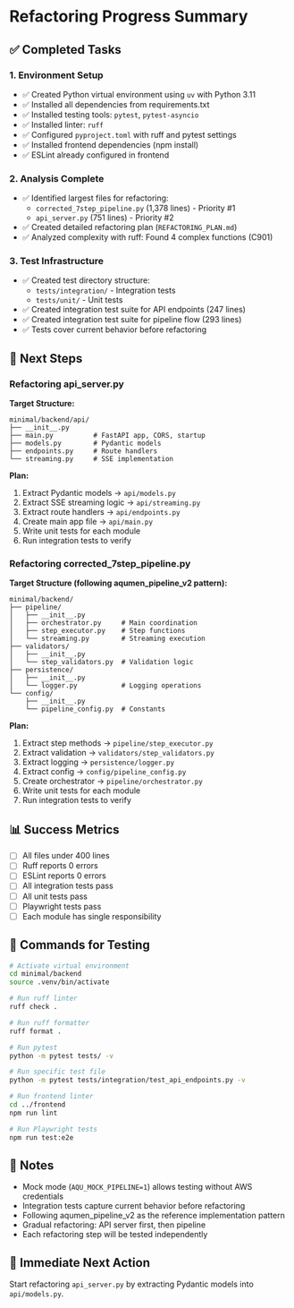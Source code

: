 # Refactoring Progress Summary

## ✅ Completed Tasks

### 1. Environment Setup
- ✅ Created Python virtual environment using `uv` with Python 3.11
- ✅ Installed all dependencies from requirements.txt
- ✅ Installed testing tools: `pytest`, `pytest-asyncio`
- ✅ Installed linter: `ruff`
- ✅ Configured `pyproject.toml` with ruff and pytest settings
- ✅ Installed frontend dependencies (npm install)
- ✅ ESLint already configured in frontend

### 2. Analysis Complete
- ✅ Identified largest files for refactoring:
  - `corrected_7step_pipeline.py` (1,378 lines) - Priority #1
  - `api_server.py` (751 lines) - Priority #2
- ✅ Created detailed refactoring plan (`REFACTORING_PLAN.md`)
- ✅ Analyzed complexity with ruff: Found 4 complex functions (C901)

### 3. Test Infrastructure
- ✅ Created test directory structure:
  - `tests/integration/` - Integration tests
  - `tests/unit/` - Unit tests
- ✅ Created integration test suite for API endpoints (247 lines)
- ✅ Created integration test suite for pipeline flow (293 lines)
- ✅ Tests cover current behavior before refactoring

## 🚧 Next Steps

### Refactoring api_server.py

**Target Structure:**
```
minimal/backend/api/
├── __init__.py
├── main.py          # FastAPI app, CORS, startup
├── models.py        # Pydantic models
├── endpoints.py     # Route handlers
└── streaming.py     # SSE implementation
```

**Plan:**
1. Extract Pydantic models → `api/models.py`
2. Extract SSE streaming logic → `api/streaming.py`
3. Extract route handlers → `api/endpoints.py`
4. Create main app file → `api/main.py`
5. Write unit tests for each module
6. Run integration tests to verify

### Refactoring corrected_7step_pipeline.py

**Target Structure (following aqumen_pipeline_v2 pattern):**
```
minimal/backend/
├── pipeline/
│   ├── __init__.py
│   ├── orchestrator.py     # Main coordination
│   ├── step_executor.py    # Step functions
│   └── streaming.py        # Streaming execution
├── validators/
│   ├── __init__.py
│   └── step_validators.py  # Validation logic
├── persistence/
│   ├── __init__.py
│   └── logger.py           # Logging operations
└── config/
    ├── __init__.py
    └── pipeline_config.py  # Constants
```

**Plan:**
1. Extract step methods → `pipeline/step_executor.py`
2. Extract validation → `validators/step_validators.py`
3. Extract logging → `persistence/logger.py`
4. Extract config → `config/pipeline_config.py`
5. Create orchestrator → `pipeline/orchestrator.py`
6. Write unit tests for each module
7. Run integration tests to verify

## 📊 Success Metrics

- [ ] All files under 400 lines
- [ ] Ruff reports 0 errors
- [ ] ESLint reports 0 errors
- [ ] All integration tests pass
- [ ] All unit tests pass
- [ ] Playwright tests pass
- [ ] Each module has single responsibility

## 🔧 Commands for Testing

```bash
# Activate virtual environment
cd minimal/backend
source .venv/bin/activate

# Run ruff linter
ruff check .

# Run ruff formatter
ruff format .

# Run pytest
python -m pytest tests/ -v

# Run specific test file
python -m pytest tests/integration/test_api_endpoints.py -v

# Run frontend linter
cd ../frontend
npm run lint

# Run Playwright tests
npm run test:e2e
```

## 📝 Notes

- Mock mode (`AQU_MOCK_PIPELINE=1`) allows testing without AWS credentials
- Integration tests capture current behavior before refactoring
- Following aqumen_pipeline_v2 as the reference implementation pattern
- Gradual refactoring: API server first, then pipeline
- Each refactoring step will be tested independently

## 🎯 Immediate Next Action

Start refactoring `api_server.py` by extracting Pydantic models into `api/models.py`.
